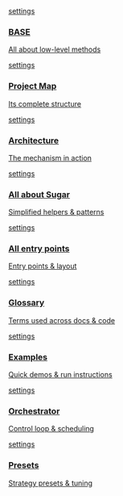 <div class="home-grid">

  <!-- Row 1: Core / Infra -->
  <a class="card centered infra" href="MT4Account/BASE/">
    <span class="material-symbols-rounded">settings</span>
    <h3>BASE</h3>
    <p>All about low-level methods</p>
  </a>

  <a class="card centered infra" href="PROJECT_MAP/">
    <span class="material-symbols-rounded">settings</span>
    <h3>Project Map</h3>
    <p>Its complete structure</p>
  </a>

  <a class="card centered infra" href="ARCHITECTURE/">
    <span class="material-symbols-rounded">settings</span>
    <h3>Architecture</h3>
    <p>The mechanism in action</p>
  </a>

  <!-- Row 2: Practical -->
  <a class="card centered practical" href="MT4Sugar/Overview/">
    <span class="material-symbols-rounded">settings</span>
    <h3>All about Sugar</h3>
    <p>Simplified helpers & patterns</p>
  </a>

  <a class="card centered practical" href="Main/Overview/">
    <span class="material-symbols-rounded">settings</span>
    <h3>All entry points</h3>
    <p>Entry points & layout</p>
  </a>

  <a class="card centered practical" href="GLOSSARY/">
    <span class="material-symbols-rounded">settings</span>
    <h3>Glossary</h3>
    <p>Terms used across docs & code</p>
  </a>

  <!-- Row 3: Strategy -->
  <a class="card centered strategy" href="Examples/All_about_examples/">
    <span class="material-symbols-rounded">settings</span>
    <h3>Examples</h3>
    <p>Quick demos & run instructions</p>
  </a>

  <a class="card centered strategy" href="Strategy/All_about_orchestrator/">
    <span class="material-symbols-rounded">settings</span>
    <h3>Orchestrator</h3>
    <p>Control loop & scheduling</p>
  </a>

  <a class="card centered strategy" href="Strategy/All_about_presets/">
    <span class="material-symbols-rounded">settings</span>
    <h3>Presets</h3>
    <p>Strategy presets & tuning</p>
  </a>

</div>
